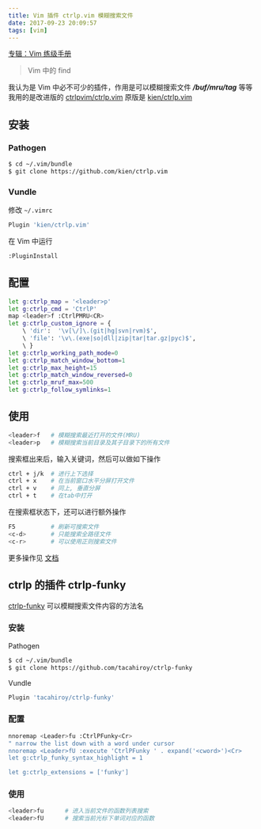 ```yaml
---
title: Vim 插件 ctrlp.vim 模糊搜索文件
date: 2017-09-23 20:09:57
tags: [vim]
---
```


[专辑：Vim 练级手册](/vim)

> Vim 中的 find

<!-- more -->
<!-- toc -->
我认为是 Vim 中必不可少的插件，作用是可以模糊搜索文件 ***/buf/mru/tag*** 等等
我用的是改进版的 [ctrlpvim/ctrlp.vim](https://github.com/ctrlpvim/ctrlp.vim) 原版是 [kien/ctrlp.vim](https://github.com/kien/ctrlp.vim)

## 安装
### Pathogen
```bash
$ cd ~/.vim/bundle
$ git clone https://github.com/kien/ctrlp.vim
```

### Vundle
修改 `~/.vimrc` 
```bash
Plugin 'kien/ctrlp.vim'
```
在 Vim 中运行
```bash
:PluginInstall
```

## 配置
```bash
let g:ctrlp_map = '<leader>p'
let g:ctrlp_cmd = 'CtrlP'
map <leader>f :CtrlPMRU<CR>
let g:ctrlp_custom_ignore = {
    \ 'dir':  '\v[\/]\.(git|hg|svn|rvm)$',
    \ 'file': '\v\.(exe|so|dll|zip|tar|tar.gz|pyc)$',
    \ }
let g:ctrlp_working_path_mode=0
let g:ctrlp_match_window_bottom=1
let g:ctrlp_max_height=15
let g:ctrlp_match_window_reversed=0
let g:ctrlp_mruf_max=500
let g:ctrlp_follow_symlinks=1
```

## 使用
```bash
<leader>f   # 模糊搜索最近打开的文件(MRU)
<leader>p   # 模糊搜索当前目录及其子目录下的所有文件
```
搜索框出来后，输入关键词，然后可以做如下操作
```bash
ctrl + j/k  # 进行上下选择
ctrl + x    # 在当前窗口水平分屏打开文件
ctrl + v    # 同上, 垂直分屏
ctrl + t    # 在tab中打开
```
在搜索框状态下，还可以进行额外操作
```bash
F5          # 刷新可搜索文件
<c-d>       # 只能搜索全路径文件
<c-r>       # 可以使用正则搜索文件
```
更多操作见 [文档](https://github.com/ctrlpvim/ctrlp.vim#basic-usage)

## ctrlp 的插件 ctrlp-funky
[ctrlp-funky](https://github.com/tacahiroy/ctrlp-funky) 可以模糊搜索文件内容的方法名

### 安装
Pathogen
```bash
$ cd ~/.vim/bundle
$ git clone https://github.com/tacahiroy/ctrlp-funky
```
Vundle
```bash
Plugin 'tacahiroy/ctrlp-funky'
```

### 配置
```bash
nnoremap <Leader>fu :CtrlPFunky<Cr>
" narrow the list down with a word under cursor
nnoremap <Leader>fU :execute 'CtrlPFunky ' . expand('<cword>')<Cr>
let g:ctrlp_funky_syntax_highlight = 1

let g:ctrlp_extensions = ['funky']
```

### 使用
```bash
<leader>fu      # 进入当前文件的函数列表搜索
<leader>fU      # 搜索当前光标下单词对应的函数
```
